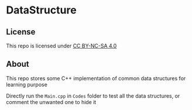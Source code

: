 # DataStructure

## License
This repo is licensed under [CC BY-NC-SA 4.0](https://creativecommons.org/licenses/by-nc-sa/4.0/deed.zh-hans)

## About
This repo stores some C++ implementation of common data structures for learning purpose

Directly run the `Main.cpp` in `Codes` folder to test all the data structures, or comment the unwanted one to hide it